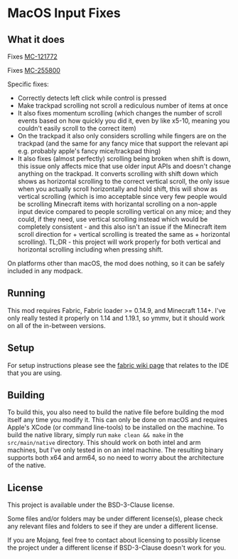 # MacOS Input Fixes

## What it does

Fixes [MC-121772](https://bugs.mojang.com/browse/MC-121772)

Fixes [MC-255800](https://bugs.mojang.com/browse/MC-255800)

Specific fixes:
- Correctly detects left click while control is pressed
- Make trackpad scrolling not scroll a rediculous number of items at once
- It also fixes momentum scrolling (which changes the number of scroll events based on how quickly you did it, even by like x5-10, meaning you couldn't easily scroll to the correct item)
- On the trackpad it also only considers scrolling while fingers are on the trackpad (and the same for any fancy mice that support the relevant api e.g. probably apple's fancy mice/trackpad thing)
- It also fixes (almost perfectly) scrolling being broken when shift is down, this issue only affects mice that use older input APIs and doesn't change anything on the trackpad. It converts scrolling with shift down which shows as horizontal scrolling to the correct vertical scroll, the only issue when you actually scroll horizontally and hold shift, this will show as vertical scrolling (which is imo acceptable since very few people would be scrolling Minecraft items with horizantal scrolling on a non-apple input device compared to people scrolling vertical on any mice; and they could, if they need, use vertical scrolling instead which would be completely consistent - and this also isn't an issue if the Minecraft item scroll direction for + vertical scrolling is treated the same as + horizontal scrolling). TL;DR - this project will work properly for both vertical and horizontal scrolling including when pressing shift.

On platforms other than macOS, the mod does nothing, so it can be safely included in any modpack.

## Running

This mod requires Fabric, Fabric loader >= 0.14.9, and Minecraft 1.14+. I've only really tested it properly on 1.14 and 1.19.1, so ymmv, but it should work on all of the in-between versions.

## Setup

For setup instructions please see the [fabric wiki page](https://fabricmc.net/wiki/tutorial:setup) that relates to the IDE that you are using.

## Building

To build this, you also need to build the native file before building the mod itself any time you modify it. This can only be done on macOS and requires Apple's XCode (or command line-tools) to be installed on the machine. To build the native library, simply run `make clean && make` in the `src/main/native` directory. This should work on both intel and arm machines, but I've only tested in on an intel machine. The resulting binary supports both x64 and arm64, so no need to worry about the architecture of the native.

## License

This project is available under the BSD-3-Clause license.

Some files and/or folders may be under different license(s), please check any relevant files and folders to see if they are under a different license.

If you are Mojang, feel free to contact about licensing to possibly license the project under a different license if BSD-3-Clause doesn't work for you.
